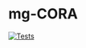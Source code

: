 # mg-CORA
[![Tests](https://github.com/Unicam-mG/mg-CORA/actions/workflows/tests.yml/badge.svg)](https://github.com/Unicam-mG/mg-CORA/actions/workflows/tests.yml)